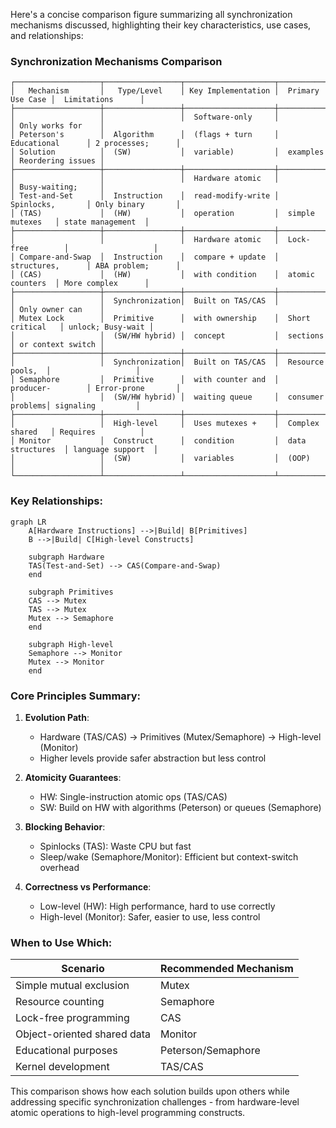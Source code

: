 Here's a concise comparison figure summarizing all synchronization mechanisms discussed, highlighting their key characteristics, use cases, and relationships:

### Synchronization Mechanisms Comparison
```plaintext
┌───────────────────┬─────────────────┬────────────────────┬───────────────────┬───────────────────┐
│   Mechanism       │   Type/Level    │ Key Implementation │  Primary Use Case │  Limitations      │
├───────────────────┼─────────────────┼────────────────────┼───────────────────┼───────────────────┤
│                   │                 │  Software-only     │                   │ Only works for    │
│ Peterson's        │  Algorithm      │  (flags + turn     │  Educational      │ 2 processes;      │
│ Solution          │  (SW)           │  variable)         │  examples         │ Reordering issues │
├───────────────────┼─────────────────┼────────────────────┼───────────────────┼───────────────────┤
│                   │                 │  Hardware atomic   │                   │ Busy-waiting;     │
│ Test-and-Set      │  Instruction    │  read-modify-write │  Spinlocks,       │ Only binary       │
│ (TAS)             │  (HW)           │  operation         │  simple mutexes   │ state management  │
├───────────────────┼─────────────────┼────────────────────┼───────────────────┼───────────────────┤
│                   │                 │  Hardware atomic   │  Lock-free        │                   │
│ Compare-and-Swap  │  Instruction    │  compare + update  │  structures,      │ ABA problem;      │
│ (CAS)             │  (HW)           │  with condition    │  atomic counters  │ More complex      │
├───────────────────┼─────────────────┼────────────────────┼───────────────────┼───────────────────┤
│                   │  Synchronization│  Built on TAS/CAS  │                   │ Only owner can    │
│ Mutex Lock        │  Primitive      │  with ownership    │  Short critical   │ unlock; Busy-wait │
│                   │  (SW/HW hybrid) │  concept           │  sections         │ or context switch │
├───────────────────┼─────────────────┼────────────────────┼───────────────────┼───────────────────┤
│                   │  Synchronization│  Built on TAS/CAS  │  Resource pools,  │                   │
│ Semaphore         │  Primitive      │  with counter and  │  producer-        │ Error-prone       │
│                   │  (SW/HW hybrid) │  waiting queue     │  consumer problems│ signaling         │
├───────────────────┼─────────────────┼────────────────────┼───────────────────┼───────────────────┤
│                   │  High-level     │  Uses mutexes +    │  Complex shared   │ Requires          │
│ Monitor           │  Construct      │  condition         │  data structures  │ language support  │
│                   │  (SW)           │  variables         │  (OOP)            │                   │
└───────────────────┴─────────────────┴────────────────────┴───────────────────┴───────────────────┘
```

### Key Relationships:
```mermaid
graph LR
    A[Hardware Instructions] -->|Build| B[Primitives]
    B -->|Build| C[High-level Constructs]
    
    subgraph Hardware
    TAS(Test-and-Set) --> CAS(Compare-and-Swap)
    end
    
    subgraph Primitives
    CAS --> Mutex
    TAS --> Mutex
    Mutex --> Semaphore
    end
    
    subgraph High-level
    Semaphore --> Monitor
    Mutex --> Monitor
    end
```

### Core Principles Summary:
1. **Evolution Path**:
   - Hardware (TAS/CAS) → Primitives (Mutex/Semaphore) → High-level (Monitor)
   - Higher levels provide safer abstraction but less control

2. **Atomicity Guarantees**:
   - HW: Single-instruction atomic ops (TAS/CAS)
   - SW: Build on HW with algorithms (Peterson) or queues (Semaphore)

3. **Blocking Behavior**:
   - Spinlocks (TAS): Waste CPU but fast
   - Sleep/wake (Semaphore/Monitor): Efficient but context-switch overhead

4. **Correctness vs Performance**:
   - Low-level (HW): High performance, hard to use correctly
   - High-level (Monitor): Safer, easier to use, less control

### When to Use Which:
| Scenario                      | Recommended Mechanism |
|-------------------------------|------------------------|
| Simple mutual exclusion       | Mutex                 |
| Resource counting             | Semaphore             |
| Lock-free programming         | CAS                   |
| Object-oriented shared data   | Monitor               |
| Educational purposes          | Peterson/Semaphore    |
| Kernel development            | TAS/CAS               |

This comparison shows how each solution builds upon others while addressing specific synchronization challenges - from hardware-level atomic operations to high-level programming constructs.